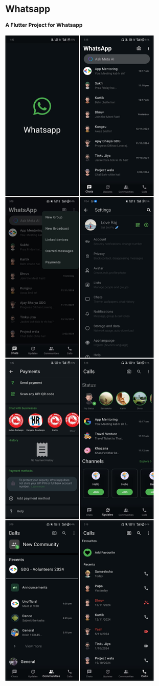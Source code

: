 # Whatsapp
### A Flutter Project for Whatsapp
###

<html>
  <body>
<div class="rtx">
<img src='https://github.com/dhimanLove/Whatsapp-Clone/blob/master/Screenshos/WhatsApp%20Image%202024-11-18%20at%2023.13.05_c19b9564.jpg' height="500" width="230">
<img src="https://github.com/dhimanLove/Whatsapp-Clone/blob/master/Screenshos/Chats.jpg" height="500" width="230">
<img src="https://github.com/dhimanLove/Whatsapp-Clone/blob/master/Screenshos/Chats%20with%20Drawer.jpg" height="500" width="230">
  <img src='https://github.com/dhimanLove/Whatsapp-Clone/blob/master/Screenshos/settings.jpg' height="500" width="230">
  <img src="https://github.com/dhimanLove/Whatsapp-Clone/blob/master/Screenshos/Payments.jpg" height="500" width="230">
<img src="https://github.com/dhimanLove/Whatsapp-Clone/blob/master/Screenshos/Updates.jpg" height="500" width="230">
<img src="https://github.com/dhimanLove/Whatsapp-Clone/blob/master/Screenshos/Community.jpg" height="500" width="230">
<img src="https://github.com/dhimanLove/Whatsapp-Clone/blob/master/Screenshos/Calls.jpg" height="500" width="230">
</div>
  </body>
</html>
